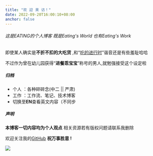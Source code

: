 ```yaml
---
title: "欢 迎 来 访！"
date: 2022-09-20T16:00:10+08:00
anchor: false
---
```


###### 这是EATING的个人博客 既是Eating's World 也有Eating's Work

即使某人确实是**不折不扣的大吃货** ,和“<u>吃的进行时</u>”谐音还是有些羞耻哈哈 <br>

不过作为曾在幼儿园获得“**进餐乖宝宝**”称号的男人,就勉强接受这个设定啦

##### 归档
- 个人 ：各种碎碎念(中二 || 严肃)
- 工作 ：工作流、笔记、技术博客
- 切换至**EN**查看英文内容（不同步
##### 声明
**本博客一切内容均为个人观点** 相关资源若有版权问题请联系我删除 <br>

欢迎关注我的[GitHub](https://github.com/AlexLiu2022) **祝万事胜意 !**

![](https://gcore.jsdelivr.net/gh/AlexLiu2022/resources/img/cloud.jpg)